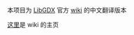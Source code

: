 本项目为 [LibGDX](https://libgdx.badlogicgames.com/) 官方 [wiki](https://github.com/libgdx/libgdx/wiki) 的中文翻译版本

[这里](./Home.md)是 wiki 的主页